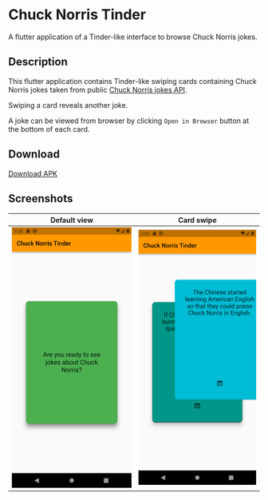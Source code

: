 # Chuck Norris Tinder

A flutter application of a Tinder-like interface to browse Chuck Norris jokes.

## Description

This flutter application contains Tinder-like swiping cards containing Chuck Norris jokes taken from public [Chuck Norris jokes API](https://api.chucknorris.io).

Swiping a card reveals another joke.

A joke can be viewed from browser by clicking `Open in Browser` button at the bottom of each card.

## Download

[Download APK](https://github.com/markovav-official/ChuckNorrisTinder/releases/tag/v1.0.0)

## Screenshots
| Default view                                                             | Card swipe                                                           |
|--------------------------------------------------------------------------|----------------------------------------------------------------------|
| ![Default view](./README_images/Screenshot1.png?raw=true "Default view") | ![Card swipe](./README_images/Screenshot2.png?raw=true "Card swipe") |

